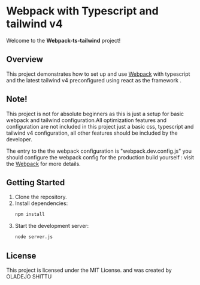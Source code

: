 # Webpack with Typescript and tailwind v4

Welcome to the **Webpack-ts-tailwind** project!

## Overview

This project demonstrates how to set up and use [Webpack](https://webpack.js.org/) with typescript and the latest tailwind v4 preconfigured using react as the framework .

## Note!
 This project is not for absolute beginners as this is just a setup for basic webpack and tailwind configuration.All optimization features and configuration are not included in this project just a basic css, typescript and tailwind v4 configuration, all other features should be included by the developer. 

 The entry to the the webpack configuration is "webpack.dev.config.js" you should configure the webpack config for the production build yourself : visit the [Webpack](https://webpack.js.org/) for more details.



## Getting Started

1. Clone the repository.
2. Install dependencies:
    ```bash
    npm install
    ```
3. Start the development server:
    ```bash
    node server.js
    ```

## License

This project is licensed under the MIT License. and was created by OLADEJO SHITTU